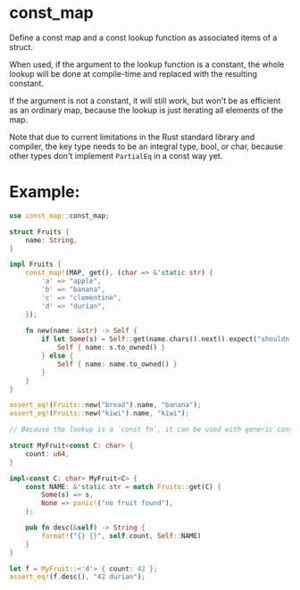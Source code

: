 const_map
=========

Define a const map and a const lookup function as associated items of a struct.

When used, if the argument to the lookup function is a constant, the whole lookup will be done
at compile-time and replaced with the resulting constant.

If the argument is not a constant, it will still work, but won't be as efficient as an ordinary
map, because the lookup is just iterating all elements of the map.

Note that due to current limitations in the Rust standard library and compiler, the key type needs
to be an integral type, bool, or char, because other types don't implement `PartialEq` in a const
way yet.

# Example:
```rust
use const_map::const_map;

struct Fruits {
    name: String,
}

impl Fruits {
    const_map!(MAP, get(), (char => &'static str) {
        'a' => "apple",
        'b' => "banana",
        'c' => "clementine",
        'd' => "durian",
    });
    
    fn new(name: &str) -> Self {
        if let Some(s) = Self::get(name.chars().next().expect("shouldn't be empty")) {
            Self { name: s.to_owned() }
        } else {
            Self { name: name.to_owned() }
        }
    }
}

assert_eq!(Fruits::new("bread").name, "banana");
assert_eq!(Fruits::new("kiwi").name, "kiwi");

// Because the lookup is a `const fn`, it can be used with generic consts:

struct MyFruit<const C: char> {
    count: u64,
}

impl<const C: char> MyFruit<C> {
    const NAME: &'static str = match Fruits::get(C) {
        Some(s) => s,
        None => panic!("no fruit found"),
    };

    pub fn desc(&self) -> String {
        format!("{} {}", self.count, Self::NAME)
    }
}

let f = MyFruit::<'d'> { count: 42 };
assert_eq!(f.desc(), "42 durian");
```
